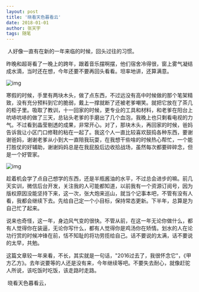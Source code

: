```yaml
---
layout: post
title: '晓看天色暮看云'
date: 2018-01-01
author: 张天宇
tags: 随笔
---
```


​	人好像一直有在新的一年来临的时候，回头过往的习惯。

​        昨晚和超哥看了一晚上的跨年，跟着音乐摆啊摆，他们宿舍冷得很，窗上雾气凝结成水滴，当时还在想，今年还要不要再回头看看。坦率地讲，还算满意。

![img](https://mmbiz.qlogo.cn/mmbiz_jpg/ryYOWO6yqzSK54RIUjg3HDmpJtJFO7iafGA8wAGHUFhZ3SXTMqichkshadcpMicpyJtDfOJw7MkrPP73x6Wct2L1A/0?wx_fmt=jpeg)

​        寒假的时候，手里有两块木头，做了点东西，不过远没有高中时候做的那个笔架精致，没有充分预料到它的脆弱，戴上一撑就断了还被老爹嘲笑。就把它放在了茶几的柜子里。吸取了教训，十一回家的时候，更专业的工具和材料，和老爹在阳台上吭哧吭哧的做了三天，总钻头老爹的手磨出了几个血泡，我晚上也只剩看电视的力气。不过看到晶莹剔透的成果，非常开心。对了，那块木头，再回家的时候，爸妈告诉我让小区门口修鞋的粘在一起了。我这个人一直比较喜欢鼓捣各种东西，要谢谢爸妈，谢谢老爹从小到大一直陪我玩耍，在我想干些啥的时候热心帮忙，一个能打胜仗的好辅助，谢谢妈妈总是在我屁股后边收拾战场，虽然每次都要碎碎念，但是一个好管家。

![img](https://mmbiz.qlogo.cn/mmbiz_jpg/ryYOWO6yqzSK54RIUjg3HDmpJtJFO7iafqw9W3c5AibLia1mqdHz1FLv3fe6Odco6ZJGickEog1MOylLChParYxd8w/0?wx_fmt=jpeg)

​        趁着机会学了点自己想学的东西，还是半瓶酱油的水平，不过总会进步的嘛。前几天实训，微信后台开发，关注我的人可能都知道，以前我有一个资源订阅号，因为版权原因没能坚持下来，这一次，张大炮来巡山，就当个记事本吧，不管有没有人看，我都会继续下去。先给自己定一个小目标，保持常态更新。下半年，总算是为自己忙了起来。

​        说来也奇怪，这一年，身边风气变的很快。不管从前，在这一年无论你做什么，都有人觉得你在装逼，无论你写什么，都有人觉得你是鸡汤你在矫情。划水的人在论功行赏的时候冲锋在前，恬不知耻的将功劳揽给自己。话不要说的太满，话不要说的太早，共勉。

​        这篇文章较一年来看，不长，其实就是一句话，"2016过去了，我很怀念它"，《甲方乙方》。去年说要等的人还是没有来，今年继续等吧。不要失去耐心，就像赶驼人所说，该吃饭时吃饭，该走路时走路。

​        晓看天色暮看云，